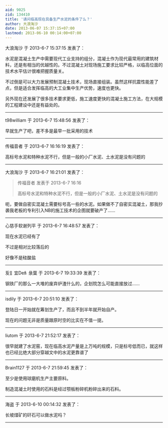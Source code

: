 ```yaml
---
aid: 9025
zid: 134410
title: '请问临高现在具备生产水泥的条件了么？'
author: 大浪淘沙
date: 2013-06-07 15:37:15+07:00
lastmod: 2013-06-10 00:14:00+07:00
---
```


大浪淘沙 于 2013-6-7 15:37:15 发表了：

水泥是混凝土生产中需要现代工业支持的组分，混凝土作为现代最常用的建筑材料，还是有相当的优越性的。不过混凝土对现场施工要求比较严格，以临高位面的技术水平估计很难把握质量关。

不过倒是可以大力发展预制混凝土技术，现场直接组装。虽然这样抗震性能差了点，但是适合发挥临高的大工业集中生产优势，速度也更快。

另外现在还发展了很多技术要求更低，施工速度更快的混凝土施工方法，在大规模的工程建设中还是有益处的。

---------

t98william 于 2013-6-7 15:48:56 发表了：

早就生产了吧，差不多是最早一批采用的技术

---------

传福音者 于 2013-6-7 16:16:19 发表了：

高标号水泥和特种水泥不行，但是一般的小厂水泥、土水泥是没有问题的

---------

大浪淘沙 于 2013-6-7 16:21:01 发表了：

> 传福音者 发表于 2013-6-7 16:16
> 
> 高标号水泥和特种水泥不行，但是一般的小厂水泥、土水泥是没有问题的



呃，要做自密实混凝土需要标号高一些的水泥。如果做不了自密实混凝土，那我抄袭我老板的专利引入NB的施工技术的企图就要破产了……

---------

心慈手软谢列平 于 2013-6-7 16:48:57 发表了：

现在水泥已经有了

不过是相对比较落后的

好像不是硅酸盐

---------

叐訁宜De糹彔葉 于 2013-6-7 19:33:39 发表了：

钢铁厂的那么一大堆的废弃炉渣什么的，企划院怎么可能直接放过……

---------

isdily 于 2013-6-7 20:51:10 发表了：

登陆日一开始就在筹划生产了，而且不到半年就开始自产。

现在的问题无非是质量跟原时空的比实在不值一提。

---------

liutom 于 2013-6-7 21:52:17 发表了：

很早就建了水泥窑，现在临高水泥产量是上万吨的规模，只是标号低而已，就这样也已经比绝大部分穿越文中的水泥更靠谱了

---------

Brain1127 于 2013-6-7 21:59:45 发表了：

至少是使用球磨机生产主要原料。

制造混凝土时使用的石料是经过颚板粉碎机粉碎出来的石料。

---------

海盗 于 2013-6-10 00:14:32 发表了：

长坡煤矿的矸石可以做水泥吗？

---------

